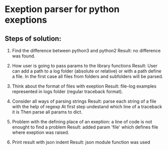 # Exeption parser for python exeptions

## Steps of solution:

1. Find the difference between python3 and python2 
	Result: no difference was found.

2. How user is going to pass params to the library functions
	Result: User can add a path to a log folder (absolute or relative)
	or with a path define a file. In the first case all files from folders
	and subfolders will be parsed.

3. Think about the format of files with exeption
	Result: file-log examples represented in logs folder 
	(regular traceback format).

4. Consider all ways of parsing strings
	Result: parse each string of a file with the help of regexp
	At first step undestand which line of a traceback it is
	Then parse all params to dict.

5. Problem with the defining place of an exeption: a line of code is not enought to find a problem
	Result: added param 'file' which defines file where exeption was raised.


6. Print result with json indent
	Result: json module function was used
